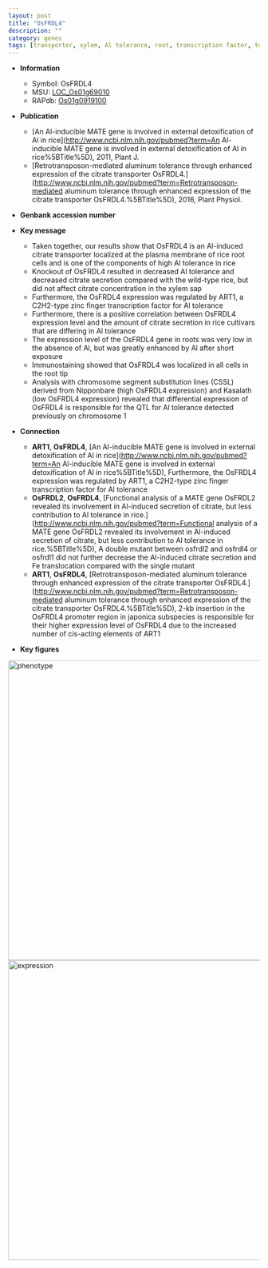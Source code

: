 ```yaml
---
layout: post
title: "OsFRDL4"
description: ""
category: genes
tags: [transporter, xylem, Al tolerance, root, transcription factor, tolerance]
---
```


* **Information**  
    + Symbol: OsFRDL4  
    + MSU: [LOC_Os01g69010](http://rice.plantbiology.msu.edu/cgi-bin/ORF_infopage.cgi?orf=LOC_Os01g69010)  
    + RAPdb: [Os01g0919100](http://rapdb.dna.affrc.go.jp/viewer/gbrowse_details/irgsp1?name=Os01g0919100)  

* **Publication**  
    + [An Al-inducible MATE gene is involved in external detoxification of Al in rice](http://www.ncbi.nlm.nih.gov/pubmed?term=An Al-inducible MATE gene is involved in external detoxification of Al in rice%5BTitle%5D), 2011, Plant J.
    + [Retrotransposon-mediated aluminum tolerance through enhanced expression of the citrate transporter OsFRDL4.](http://www.ncbi.nlm.nih.gov/pubmed?term=Retrotransposon-mediated aluminum tolerance through enhanced expression of the citrate transporter OsFRDL4.%5BTitle%5D), 2016, Plant Physiol.

* **Genbank accession number**  

* **Key message**  
    + Taken together, our results show that OsFRDL4 is an Al-induced citrate transporter localized at the plasma membrane of rice root cells and is one of the components of high Al tolerance in rice
    + Knockout of OsFRDL4 resulted in decreased Al tolerance and decreased citrate secretion compared with the wild-type rice, but did not affect citrate concentration in the xylem sap
    + Furthermore, the OsFRDL4 expression was regulated by ART1, a C2H2-type zinc finger transcription factor for Al tolerance
    + Furthermore, there is a positive correlation between OsFRDL4 expression level and the amount of citrate secretion in rice cultivars that are differing in Al tolerance
    + The expression level of the OsFRDL4 gene in roots was very low in the absence of Al, but was greatly enhanced by Al after short exposure
    + Immunostaining showed that OsFRDL4 was localized in all cells in the root tip
    + Analysis with chromosome segment substitution lines (CSSL) derived from Nipponbare (high OsFRDL4 expression) and Kasalath (low OsFRDL4 expression) revealed that differential expression of OsFRDL4 is responsible for the QTL for Al tolerance detected previously on chromosome 1

* **Connection**  
    + __ART1__, __OsFRDL4__, [An Al-inducible MATE gene is involved in external detoxification of Al in rice](http://www.ncbi.nlm.nih.gov/pubmed?term=An Al-inducible MATE gene is involved in external detoxification of Al in rice%5BTitle%5D), Furthermore, the OsFRDL4 expression was regulated by ART1, a C2H2-type zinc finger transcription factor for Al tolerance
    + __OsFRDL2__, __OsFRDL4__, [Functional analysis of a MATE gene OsFRDL2 revealed its involvement in Al-induced secretion of citrate, but less contribution to Al tolerance in rice.](http://www.ncbi.nlm.nih.gov/pubmed?term=Functional analysis of a MATE gene OsFRDL2 revealed its involvement in Al-induced secretion of citrate, but less contribution to Al tolerance in rice.%5BTitle%5D), A double mutant between osfrdl2 and osfrdl4 or osfrdl1 did not further decrease the Al-induced citrate secretion and Fe translocation compared with the single mutant
    + __ART1__, __OsFRDL4__, [Retrotransposon-mediated aluminum tolerance through enhanced expression of the citrate transporter OsFRDL4.](http://www.ncbi.nlm.nih.gov/pubmed?term=Retrotransposon-mediated aluminum tolerance through enhanced expression of the citrate transporter OsFRDL4.%5BTitle%5D), 2-kb insertion in the OsFRDL4 promoter region in japonica subspecies is responsible for their higher expression level of OsFRDL4 due to the increased number of cis-acting elements of ART1

* **Key figures**  
<img src="https://funricegenes.github.io/images/OsFRDL4.pheno.png" alt="phenotype"  style="width: 600px;"/>

<img src="https://funricegenes.github.io/images/OsFRDL4.exp.png" alt="expression"  style="width: 600px;"/>


